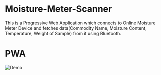 # Moisture-Meter-Scanner
This is a Progressive Web Application which connects to Online Moisture Meter Device and fetches data(Commodity Name, Moisture Content, Temperature, Weight of Sample) from it using Bluetooth. 

<!-- # Agnext Online Moisture Meter Device:
![Device](https://github.com/rajatsinghal01/Moisture-Meter-Scanner/assets/78733201/f14bfd7b-0616-4872-99ab-ffe332a8c324)

# Device Reading
![Device_Reading](https://github.com/rajatsinghal01/Moisture-Meter-Scanner/assets/78733201/afc8b845-26ac-4ee5-9dbb-f8871457cfef)
 -->
# PWA
![Demo](https://github.com/rajatsinghal01/Moisture-Meter-Scanner/assets/78733201/7e545d78-2006-4c5f-b1d1-3a691190add8)


